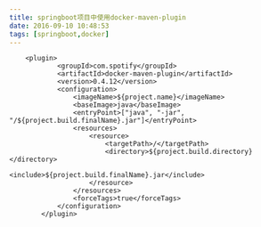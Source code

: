 ```yaml
---
title: springboot项目中使用docker-maven-plugin
date: 2016-09-10 10:48:53
tags: [springboot,docker]
---
```


		<plugin>
				<groupId>com.spotify</groupId>
				<artifactId>docker-maven-plugin</artifactId>
				<version>0.4.12</version>
				<configuration>
					<imageName>${project.name}</imageName>
					<baseImage>java</baseImage>
					<entryPoint>["java", "-jar", "/${project.build.finalName}.jar"]</entryPoint>
					<resources>
						<resource>
							<targetPath>/</targetPath>
							<directory>${project.build.directory}</directory>
							<include>${project.build.finalName}.jar</include>
						</resource>
					</resources>
					<forceTags>true</forceTags>
				</configuration>
			</plugin>


